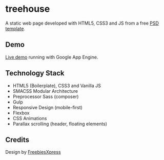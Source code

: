 # treehouse
A static web page developed with HTML5, CSS3 and JS from a free [PSD template](http://graphicburger.com/treehouse-psd-web-template/).

## Demo
[Live demo](http://treehouse-test.appspot.com/) running with Google App Engine.

## Technology Stack
* HTML5 (Boilerplate), CSS3 and  Vanilla JS
* SMACSS Modular Architecture
* Preprocessor Sass (composer)
* Gulp
* Responsive Design (mobile-first)
* Flexbox
* CSS Animations
* Parallax scrolling (header, floating elements)

## Credits
Design by [FreebiesXpress](http://freebiesxpress.com/)
